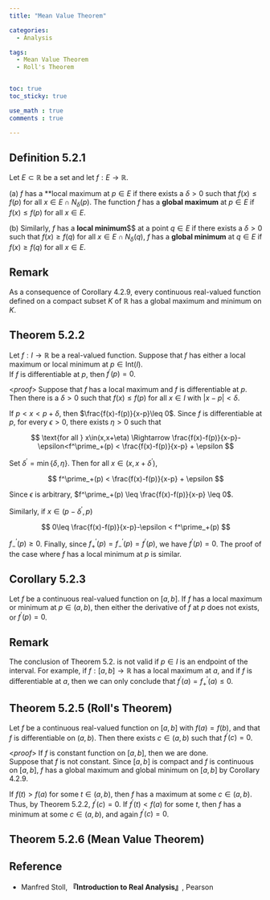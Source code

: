 ```yaml
---
title: "Mean Value Theorem"

categories:
  - Analysis

tags:
  - Mean Value Theorem
  - Roll's Theorem


toc: true
toc_sticky: true

use_math : true
comments : true

---
```






## Definition 5.2.1
Let $E\subset \mathbb{R}$ be a set and let $f:E\to\mathbb{R}$.

(a) $f$ has a **local maximum at $p\in E$ if there exists a $\delta>0$ such that $f(x)\leq f(p)$ for all $x\in E\cap N_\delta (p)$. The function $f$ has a **global maximum** at $p\in E$ if $f(x)\leq f(p)$ for all $x\in E$.

(b) Similarly, $f$ has a **local minimum**$$ at a point $q\in E$ if  there exists a $\delta>0$ such that $f(x)\geq f(q)$ for all $x\in E\cap N_\delta (q)$, $f$ has a **global minimum** at $q\in E$ if $f(x)\geq f(q)$ for all $x\in E$.

## Remark
As a consequence of Corollary 4.2.9, every continuous real-valued function defined on a compact subset $K$ of $\mathbb{R}$ has a global maximum and minimum on $K$.

## Theorem 5.2.2
Let $f:I\to\mathbb{R}$ be a real-valued function. Suppose that $f$ has either a local maximum or local minimum at $p\in \text{Int}(I)$. <br /> If $f$ is differentiable at $p$, then $f^\prime(p) = 0$.

<*proof*>
Suppose that $f$ has a local maximum and $f$ is differentiable at $p$. Then there is a $\delta>0$ such that $f(x)\leq f(p)$ for all $x\in I$ with $|x-p| <\delta$. 

If $p<x<p+\delta$, then $\frac{f(x)-f(p)}{x-p}\leq 0$.  Since $f$ is differentiable at $p$, for every $\epsilon>0$, there exists $\eta>0$ such that 

$$
\text{for all } x\in(x,x+\eta) \Rightarrow \frac{f(x)-f(p)}{x-p}-\epsilon<f^\prime_+(p) < \frac{f(x)-f(p)}{x-p} + \epsilon
$$

Set $\delta^\prime = \min\{\delta, \eta\}$. Then for all $x\in (x,x+\delta^\prime)$,

$$
f^\prime_+(p) < \frac{f(x)-f(p)}{x-p} + \epsilon
$$

Since $\epsilon$ is arbitrary, $f^\prime_+(p) \leq \frac{f(x)-f(p)}{x-p} \leq 0$.


Similarly, if $x\in (p-\delta^\prime, p)$

$$
0\leq \frac{f(x)-f(p)}{x-p}-\epsilon < f^\prime_+(p)
$$

$f^\prime_-(p)\geq 0$. Finally, since $f^\prime_+(p)=f^\prime_-(p) = f^\prime(p)$, we have $f^\prime(p) =0$. The proof of the case where $f$ has a local minimum at $p$ is similar.

$$\tag*{$\square$}$$

## Corollary 5.2.3
Let $f$ be a continuous real-valued function on $[a,b]$. If $f$ has a local maximum or minimum at $p\in (a,b)$, then either the derivative of $f$ at $p$ does not exists, or $f^\prime(p)=0$.

## Remark 
The conclusion of Theorem 5.2. is not valid if $p\in I$ is an endpoint of the interval. For example, if $f:[a,b]\to\mathbb{R}$ has a local maximum at $a$, and if $f$ is differentiable at $a$, then we can only conclude that $f^\prime(a) =f^\prime_+(a) \leq 0$.

## Theorem 5.2.5 (Roll's Theorem)
Let $f$ be a continuous real-valued function on $[a,b]$ with $f(a) = f(b)$, and that $f$ is differentiable on $(a,b)$.  Then there exists $c\in (a,b)$ such that $f^\prime(c) = 0$.

<*proof*>
If $f$ is constant function on $[a,b]$, then we are done. <br /> Suppose that $f$ is not constant. Since $[a,b]$ is compact and $f$ is continuous on $[a,b]$, $f$ has a global maximum and global minimum on $[a,b]$ by Corollary 4.2.9.

If $f(t) > f(a)$ for some $t\in (a,b)$, then $f$ has a maximum at some $c\in (a,b)$. Thus, by Theorem 5.2.2, $f^\prime(c) =0$. If $f^\prime (t) < f(a)$ for some $t$, then $f$ has a minimum at some $c\in (a,b)$, and again $f^\prime(c)=0$.

## Theorem 5.2.6 (Mean Value Theorem)

## Reference
- Manfred Stoll,  **『**Introduction to Real Analysis**』**, Pearson
